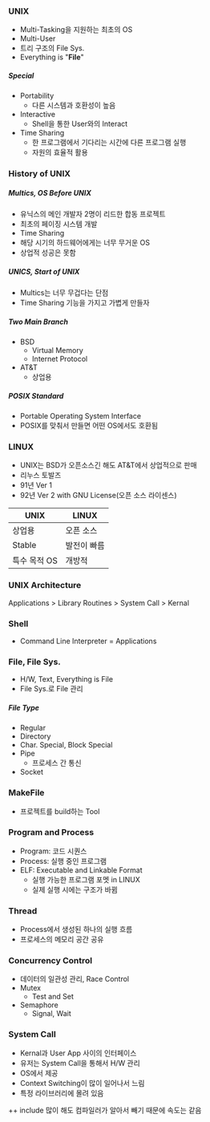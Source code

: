 ### UNIX

- Multi-Tasking을 지원하는 최초의 OS
- Multi-User
- 트리 구조의 File Sys.
- Everything is "**File**"

##### Special

- Portability
  - 다른 시스템과 호환성이 높음
- Interactive
  - Shell을 통한 User와의 Interact
- Time Sharing
  - 한 프로그램에서 기다리는 시간에 다른 프로그램 실행
  - 자원의 효율적 활용

### History of UNIX

##### Multics, OS Before UNIX

- 유닉스의 메인 개발자 2명이 리드한 합동 프로젝트
- 최초의 페이징 시스템 개발
- Time Sharing
- 해당 시기의 하드웨어에게는 너무 무거운 OS
- 상업적 성공은 못함

##### UNICS, Start of UNIX

- Multics는 너무 무겁다는 단점
- Time Sharing 기능을 가지고 가볍게 만들자

##### Two Main Branch

- BSD
  - Virtual Memory
  - Internet Protocol
- AT&T
  - 상업용

##### POSIX Standard

- Portable Operating System Interface
- POSIX를 맞춰서 만들면 어떤 OS에서도 호환됨

### LINUX

- UNIX는 BSD가 오픈소스긴 해도 AT&T에서 상업적으로 판매
- 리누스 토발즈
- 91년 Ver 1
- 92년 Ver 2 with GNU License(오픈 소스 라이센스)

| UNIX         | LINUX       |
| ------------ | ----------- |
| 상업용       | 오픈 소스   |
| Stable       | 발전이 빠름 |
| 특수 목적 OS | 개방적      |

### UNIX Architecture

Applications > Library Routines > System Call > Kernal

### Shell

- Command Line Interpreter = Applications

### File, File Sys.

- H/W, Text, Everything is File
- File Sys.로 File 관리

##### File Type

- Regular
- Directory
- Char. Special, Block Special
- Pipe
  - 프로세스 간 통신
- Socket

### MakeFile

- 프로젝트를 build하는 Tool

### Program and Process

- Program: 코드 시퀀스
- Process: 실행 중인 프로그램
- ELF: Executable and Linkable Format
  - 실행 가능한 프로그램 포멧 in LINUX
  - 실제 실행 시에는 구조가 바뀜

### Thread

- Process에서 생성된 하나의 실행 흐름
- 프로세스의 메모리 공간 공유

### Concurrency Control

- 데이터의 일관성 관리, Race Control
- Mutex
  - Test and Set
- Semaphore
  - Signal, Wait

### System Call

- Kernal과 User App 사이의 인터페이스
- 유저는 System Call을 통해서 H/W 관리
- OS에서 제공
- Context Switching이 많이 일어나서 느림
- 특정 라이브러리에 몰려 있음

++ include 많이 해도 컴파일러가 알아서 빼기 때문에 속도는 같음
